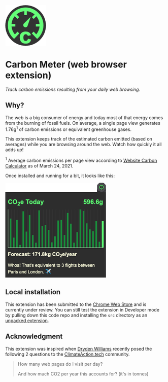 <img src="src/img/icon-128x128.png" alt="Carbon Meter logo">

# Carbon Meter (web browser extension)

*Track carbon emissions resulting from your daily web browsing.*

## Why?

The web is a big consumer of energy and today most of that energy comes from the burning of fossil fuels. On average, a single page view generates 1.76g<sup>1</sup> of carbon emissions or equivalent greenhouse gases.

This extension keeps track of the estimated carbon emitted (based on averages) while you are browsing around the web. Watch how quickly it all adds up!

<sup>1</sup> Average carbon emissions per page view according to [Website Carbon Calculator](https://www.websitecarbon.com/) as of March 24, 2021.

Once installed and running for a bit, it looks like this:

<img src="assets/carbonmeter-screen.png" alt="Carbon Meter screenshot">


## Local installation

This extension has been submitted to the [Chrome Web Store](https://chrome.google.com/webstore/category/extensions) and is currently under review. You can still test the extension in Developer mode by pulling down this code repo and installing the `src` directory as an [unpacked extension](https://developer.chrome.com/docs/extensions/mv3/getstarted/).


## Acknowledgment

This extension was inspired when [Dryden Williams](https://www.drydenwilliams.co.uk/) recently posed the following 2 questions to the [ClimateAction.tech](https://climateaction.tech/) community.

> How many web pages do I visit per day?
>
> And how much CO2 per year this accounts for? (it's in tonnes)
